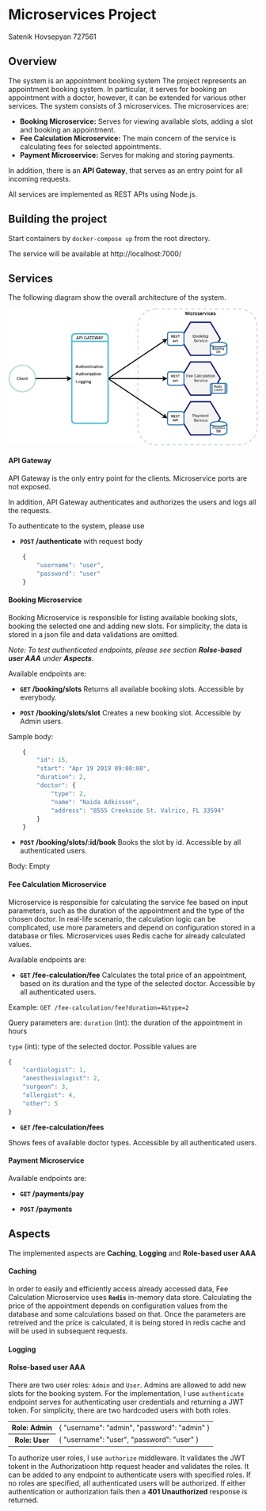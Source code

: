 # Microservices Project
Satenik Hovsepyan 727561

## Overview

The system is an appointment booking system
The project represents an appointment booking system. In particular, it serves for booking an appointment with a doctor, however, it can be extended for various other services.
The system consists of 3 microservices. The microservices are: 
- **Booking Microservice:** Serves for viewing available slots, adding a slot and booking an appointment.
- **Fee Calculation Microservice:** The main concern of the service is calculating fees for selected appointments.
- **Payment Microservice:** Serves for making and storing payments.

In addition, there is an **API Gateway**, that serves as an entry point for all incoming requests.

All services are implemented as REST APIs using Node.js.

## Building the project
Start containers by `docker-compose up` from the root directory.

The service will be available at http://localhost:7000/


## Services
The following diagram show the overall architecture of the system. 

![](/resources/overall_architecture.jpg)

#### API Gateway

API Gateway is the only entry point for the clients. Microservice ports are not exposed.

In addition, API Gateway authenticates and authorizes the users and logs all the requests. 

To authenticate to the system, please use 
- **<code>POST</code> /authenticate** with request body 
```javascript
    {
        "username": "user",
        "password": "user"
    }
```

#### Booking Microservice

Booking Microservice is responsible for listing available booking slots, booking the selected one and adding new slots. 
For simplicity, the data is stored in a json file and data validations are omitted.

*Note: To test authenticated endpoints, please see section **Rolse-based user AAA** under **Aspects**.*

Available endpoints are:

- **<code>GET</code> /booking/slots** 
Returns all available booking slots. Accessible by everybody.

- **<code>POST</code> /booking/slots/slot** 
Creates a new booking slot. Accessible by Admin users.

Sample body: 
```javascript
    {
        "id": 15,
        "start": "Apr 19 2019 09:00:00",
        "duration": 2,
        "doctor": {
            "type": 2,
            "name": "Naida Adkisson",
            "address": "8555 Creekside St. Valrico, FL 33594"
        }
    }
```

- **<code>POST</code> /booking/slots/:id/book** 
Books the slot by id. Accessible by all authenticated users.

Body: Empty

#### Fee Calculation Microservice

Microservice is responsible for calculating the service fee based on input parameters, such as the duration of the appointment and the type of the chosen doctor.
In real-life scenario, the calculation logic can be complicated, use more parameters and depend on configuration stored in a database or files. 
Microservices uses Redis cache for already calculated values. 

Available endpoints are:

- **<code>GET</code> /fee-calculation/fee** 
Calculates the total price of an appointment, based on its duration and the type of the selected doctor. Accessible by all authenticated users.

Example: `GET /fee-calculation/fee?duration=4&type=2`

Query parameters are:
`duration` (int): the duration of the appointment in hours

`type` (int): type of the selected doctor. Possible values are

```javascript
{
    "cardiologist": 1,
    "anesthesiologist": 2,
    "surgeon": 3,
    "allergist": 4,
    "other": 5
}
```


- **<code>GET</code> /fee-calculation/fees** 

Shows fees of available doctor types. Accessible by all authenticated users.


#### Payment Microservice

Available endpoints are:

- **<code>GET</code> /payments/pay** 

- **<code>POST</code> /payments** 


## Aspects

The implemented aspects are **Caching**, **Logging** and **Role-based user AAA**

#### Caching

In order to easily and efficiently access already accessed data, Fee Calculation Microservice uses **`Redis`** in-memory data store.
Calculating the price of the appointment depends on configuration values from the database and some calculations based on that. 
Once the parameters are retreived and the price is calculated, it is being stored in redis cache and will be used in subsequent requests. 

#### Logging



#### Rolse-based user AAA 

There are two user roles: `Admin` and `User`. Admins are allowed to add new slots for the booking system. 
For the implementation, I use 
`authenticate` endpoint serves for authenticating user credentials and returning a JWT token. For simplicity, there are two hardcoded users with both roles.

<table>
  <tr>
    <th>Role: Admin</th>
<td>{
	"username": "admin",
	"password": "admin"
}</td>
  </tr>
  <tr>
    <th>Role: User</th>
    <td>{
	"username": "user",
	"password": "user"
}</td>
  </tr> 
</table>

To authorize user roles, I use `authorize` middleware. It validates the JWT tokent in the Authorizatioon http request header and validates the roles. 
It can be added to any endpoint to authenticate users with specified roles. 
If no roles are specified, all authenticated users will be authorized. 
If either authentication or authorization fails then a **401 Unauthorized** response is returned.
